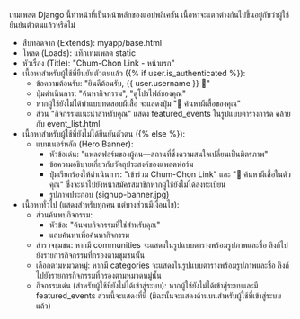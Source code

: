 เทมเพลต Django นี้ทำหน้าที่เป็นหน้าหลักของแอปพลิเคชัน เนื้อหาจะแตกต่างกันไปขึ้นอยู่กับว่าผู้ใช้ยืนยันตัวตนแล้วหรือไม่

- สืบทอดจาก (Extends): myapp/base.html
- โหลด (Loads): แท็กเทมเพลต static
- หัวเรื่อง (Title): "Chum-Chon Link - หน้าแรก"
- เนื้อหาสำหรับผู้ใช้ที่ยืนยันตัวตนแล้ว ({% if user.is_authenticated %}):
    - ข้อความต้อนรับ: "ยินดีต้อนรับ, {{ user.username }} 👋"
    - ปุ่มดำเนินการ: "ค้นหากิจกรรม", "ดูโปรไฟล์ของคุณ"
    - หากผู้ใช้ยังไม่ได้ทำแบบทดสอบผีเสื้อ จะแสดงปุ่ม "🦋 ค้นหาผีเสื้อของคุณ"
    - ส่วน "กิจกรรมแนะนำสำหรับคุณ" แสดง featured_events ในรูปแบบตารางการ์ด คล้ายกับ event_list.html
- เนื้อหาสำหรับผู้ใช้ที่ยังไม่ได้ยืนยันตัวตน ({% else %}):
    - แบนเนอร์หลัก (Hero Banner):
        - หัวข้อเด่น: "แพลตฟอร์มของผู้คน—สถานที่ซึ่งความสนใจเปลี่ยนเป็นมิตรภาพ"
        - ข้อความอธิบายเกี่ยวกับวัตถุประสงค์ของแพลตฟอร์ม
        - ปุ่มเรียกร้องให้ดำเนินการ: "เข้าร่วม Chum-Chon Link" และ "🦋 ค้นหาผีเสื้อในตัวคุณ" ซึ่งจะนำไปยังหน้าสมัครสมาชิกหากผู้ใช้ยังไม่ได้ลงทะเบียน
        - รูปภาพประกอบ (signup-banner.jpg)
- เนื้อหาทั่วไป (แสดงสำหรับทุกคน แต่บางส่วนมีเงื่อนไข):
    - ส่วนค้นพบกิจกรรม:
        - หัวข้อ: "ค้นพบกิจกรรมที่ใช่สำหรับคุณ"
        - แถบค้นหาเพื่อค้นหากิจกรรม
    - สำรวจชุมชน: หากมี communities จะแสดงในรูปแบบตารางพร้อมรูปภาพและชื่อ ลิงก์ไปยังรายการกิจกรรมที่กรองตามชุมชนนั้น
    - เลือกตามหมวดหมู่: หากมี categories จะแสดงในรูปแบบตารางพร้อมรูปภาพและชื่อ ลิงก์ไปยังรายการกิจกรรมที่กรองตามหมวดหมู่นั้น
    - กิจกรรมเด่น (สำหรับผู้ใช้ที่ยังไม่ได้เข้าสู่ระบบ): หากผู้ใช้ยังไม่ได้เข้าสู่ระบบและมี featured_events ส่วนนี้จะแสดงที่นี่ (มิฉะนั้นจะแสดงด้านบนสำหรับผู้ใช้ที่เข้าสู่ระบบแล้ว)